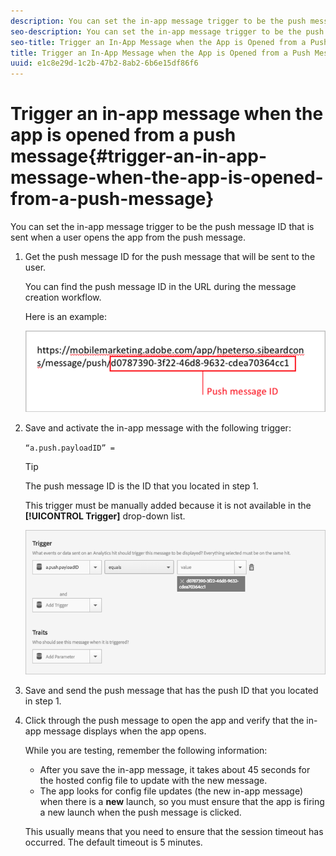 ```yaml
---
description: You can set the in-app message trigger to be the push message ID that is sent when a user opens the app from the push message.
seo-description: You can set the in-app message trigger to be the push message ID that is sent when a user opens the app from the push message.
seo-title: Trigger an In-App Message when the App is Opened from a Push Message
title: Trigger an In-App Message when the App is Opened from a Push Message
uuid: e1c8e29d-1c2b-47b2-8ab2-6b6e15df86f6
---
```


# Trigger an in-app message when the app is opened from a push message{#trigger-an-in-app-message-when-the-app-is-opened-from-a-push-message}

You can set the in-app message trigger to be the push message ID that is sent when a user opens the app from the push message.

1. Get the push message ID for the push message that will be sent to the user.

   You can find the push message ID in the URL during the message creation workflow.

   Here is an example:

   ![](assets/brandon_task1.png)

1. Save and activate the in-app message with the following trigger:

   `“a.push.payloadID” =`

   >[!TIP]
   >
   >The push message ID is the ID that you located in step 1.

   This trigger must be manually added because it is not available in the **[!UICONTROL Trigger]** drop-down list.

   ![](assets/brandon_task2.png)

1. Save and send the push message that has the push ID that you located in step 1.
1. Click through the push message to open the app and verify that the in-app message displays when the app opens.

   While you are testing, remember the following information:

    * After you save the in-app message, it takes about 45 seconds for the hosted config file to update with the new message. 
    * The app looks for config file updates (the new in-app message) when there is a **new** launch, so you must ensure that the app is firing a new launch when the push message is clicked.

    This usually means that you need to ensure that the session timeout has occurred. The default timeout is 5 minutes.

